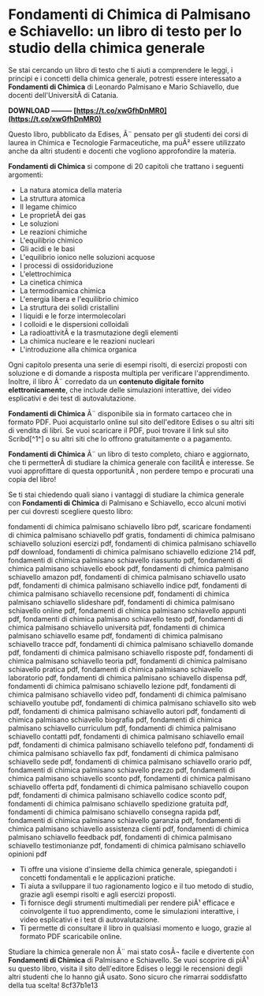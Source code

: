 
 
# Fondamenti di Chimica di Palmisano e Schiavello: un libro di testo per lo studio della chimica generale
  
Se stai cercando un libro di testo che ti aiuti a comprendere le leggi, i principi e i concetti della chimica generale, potresti essere interessato a **Fondamenti di Chimica** di Leonardo Palmisano e Mario Schiavello, due docenti dell'UniversitÃ  di Catania.
 
**DOWNLOAD ——— [https://t.co/xwGfhDnMR0](https://t.co/xwGfhDnMR0)**


  
Questo libro, pubblicato da Edises, Ã¨ pensato per gli studenti dei corsi di laurea in Chimica e Tecnologie Farmaceutiche, ma puÃ² essere utilizzato anche da altri studenti e docenti che vogliono approfondire la materia.
  
**Fondamenti di Chimica** si compone di 20 capitoli che trattano i seguenti argomenti:
  
- La natura atomica della materia
- La struttura atomica
- Il legame chimico
- Le proprietÃ  dei gas
- Le soluzioni
- Le reazioni chimiche
- L'equilibrio chimico
- Gli acidi e le basi
- L'equilibrio ionico nelle soluzioni acquose
- I processi di ossidoriduzione
- L'elettrochimica
- La cinetica chimica
- La termodinamica chimica
- L'energia libera e l'equilibrio chimico
- La struttura dei solidi cristallini
- I liquidi e le forze intermolecolari
- I colloidi e le dispersioni colloidali
- La radioattivitÃ  e la trasmutazione degli elementi
- La chimica nucleare e le reazioni nucleari
- L'introduzione alla chimica organica

Ogni capitolo presenta una serie di esempi risolti, di esercizi proposti con soluzione e di domande a risposta multipla per verificare l'apprendimento. Inoltre, il libro Ã¨ corredato da un **contenuto digitale fornito elettronicamente**, che include delle simulazioni interattive, dei video esplicativi e dei test di autovalutazione.
  
**Fondamenti di Chimica** Ã¨ disponibile sia in formato cartaceo che in formato PDF. Puoi acquistarlo online sul sito dell'editore Edises o su altri siti di vendita di libri. Se vuoi scaricare il PDF, puoi trovare il link sul sito Scribd[^1^] o su altri siti che lo offrono gratuitamente o a pagamento.
  
**Fondamenti di Chimica** Ã¨ un libro di testo completo, chiaro e aggiornato, che ti permetterÃ  di studiare la chimica generale con facilitÃ  e interesse. Se vuoi approfittare di questa opportunitÃ , non perdere tempo e procurati una copia del libro!
  
Se ti stai chiedendo quali siano i vantaggi di studiare la chimica generale con **Fondamenti di Chimica** di Palmisano e Schiavello, ecco alcuni motivi per cui dovresti scegliere questo libro:
 
fondamenti di chimica palmisano schiavello libro pdf,  scaricare fondamenti di chimica palmisano schiavello pdf gratis,  fondamenti di chimica palmisano schiavello soluzioni esercizi pdf,  fondamenti di chimica palmisano schiavello pdf download,  fondamenti di chimica palmisano schiavello edizione 214 pdf,  fondamenti di chimica palmisano schiavello riassunto pdf,  fondamenti di chimica palmisano schiavello ebook pdf,  fondamenti di chimica palmisano schiavello amazon pdf,  fondamenti di chimica palmisano schiavello usato pdf,  fondamenti di chimica palmisano schiavello indice pdf,  fondamenti di chimica palmisano schiavello recensione pdf,  fondamenti di chimica palmisano schiavello slideshare pdf,  fondamenti di chimica palmisano schiavello online pdf,  fondamenti di chimica palmisano schiavello appunti pdf,  fondamenti di chimica palmisano schiavello testo pdf,  fondamenti di chimica palmisano schiavello università pdf,  fondamenti di chimica palmisano schiavello esame pdf,  fondamenti di chimica palmisano schiavello tracce pdf,  fondamenti di chimica palmisano schiavello domande pdf,  fondamenti di chimica palmisano schiavello risposte pdf,  fondamenti di chimica palmisano schiavello teoria pdf,  fondamenti di chimica palmisano schiavello pratica pdf,  fondamenti di chimica palmisano schiavello laboratorio pdf,  fondamenti di chimica palmisano schiavello dispensa pdf,  fondamenti di chimica palmisano schiavello lezione pdf,  fondamenti di chimica palmisano schiavello video pdf,  fondamenti di chimica palmisano schiavello youtube pdf,  fondamenti di chimica palmisano schiavello sito web pdf,  fondamenti di chimica palmisano schiavello autori pdf,  fondamenti di chimica palmisano schiavello biografia pdf,  fondamenti di chimica palmisano schiavello curriculum pdf,  fondamenti di chimica palmisano schiavello contatti pdf,  fondamenti di chimica palmisano schiavello email pdf,  fondamenti di chimica palmisano schiavello telefono pdf,  fondamenti di chimica palmisano schiavello fax pdf,  fondamenti di chimica palmisano schiavello sede pdf,  fondamenti di chimica palmisano schiavello orario pdf,  fondamenti di chimica palmisano schiavello prezzo pdf,  fondamenti di chimica palmisano schiavello sconto pdf,  fondamenti di chimica palmisano schiavello offerta pdf,  fondamenti di chimica palmisano schiavello coupon pdf,  fondamenti di chimica palmisano schiavello codice sconto pdf,  fondamenti di chimica palmisano schiavello spedizione gratuita pdf,  fondamenti di chimica palmisano schiavello consegna rapida pdf,  fondamenti di chimica palmisano schiavello garanzia pdf,  fondamenti di chimica palmisano schiavello assistenza clienti pdf,  fondamenti di chimica palmisano schiavello feedback pdf,  fondamenti di chimica palmisano schiavello testimonianze pdf,  fondamenti di chimica palmisano schiavello opinioni pdf

- Ti offre una visione d'insieme della chimica generale, spiegandoti i concetti fondamentali e le applicazioni pratiche.
- Ti aiuta a sviluppare il tuo ragionamento logico e il tuo metodo di studio, grazie agli esempi risolti e agli esercizi proposti.
- Ti fornisce degli strumenti multimediali per rendere piÃ¹ efficace e coinvolgente il tuo apprendimento, come le simulazioni interattive, i video esplicativi e i test di autovalutazione.
- Ti permette di consultare il libro in qualsiasi momento e luogo, grazie al formato PDF scaricabile online.

Studiare la chimica generale non Ã¨ mai stato cosÃ¬ facile e divertente con **Fondamenti di Chimica** di Palmisano e Schiavello. Se vuoi scoprire di piÃ¹ su questo libro, visita il sito dell'editore Edises o leggi le recensioni degli altri studenti che lo hanno giÃ  usato. Sono sicuro che rimarrai soddisfatto della tua scelta!
 8cf37b1e13
 
